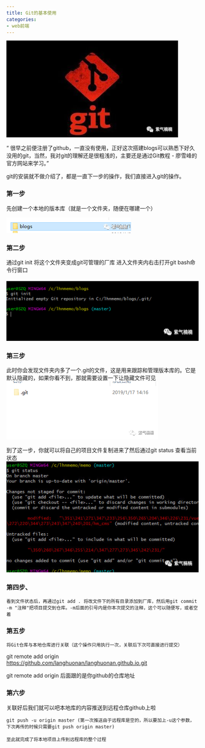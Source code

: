 ```yaml
---
title: Git的基本使用
categories: 
- web前端
---
```

![avatar](https://raw.githubusercontent.com/langhuonan/wechat/master/mdImages/day2/0.jpg)

“ 很早之前便注册了github，一直没有使用，正好这次搭建blogs可以熟悉下好久没用的git，当然，我对git的理解还是很粗浅的，主要还是通过Git教程 - 廖雪峰的官方网站来学习。”

git的安装就不做介绍了，都是一直下一步的操作，我们直接进入git的操作。

<!-- more -->
### 第一步

先创建一个本地的版本库（就是一个文件夹，随便在哪建一个）

![avatar](https://raw.githubusercontent.com/langhuonan/wechat/master/mdImages/day2/0.png)

   ### 第二步
   通过git init 将这个文件夹变成git可管理的厂库 进入文件夹内右击打开git bash命令行窗口


![avatar](https://raw.githubusercontent.com/langhuonan/wechat/master/mdImages/day2/01.png)

  ### 第三步

此时你会发现文件夹内多了一个.git的文件，这是用来跟踪和管理版本库的。它是默认隐藏的，如果你看不到，那就需要设置一下让隐藏文件可见
![avatar](https://raw.githubusercontent.com/langhuonan/wechat/master/mdImages/day2/02.png)

到了这一步，你就可以将自己的项目文件复制进来了然后通过git status 查看当前状态
![avatar](https://raw.githubusercontent.com/langhuonan/wechat/master/mdImages/day2/03.jpg)

   ### 第四步、

    看到文件状态后，再通过git add . 将改文件下的所有目录添加到厂库，然后用git commit -m "注释"把项目提交到仓库。-m后面的引号内是你本次提交的注释，这个可以随便写，或者空着

### 第五步
    将Git仓库与本地仓库进行关联（这个操作只用执行一次，关联后下次可直接进行提交）

git remote add origin https://github.com/langhuonan/langhuonan.github.io.git 

git remote add origin 后面跟的是你github的仓库地址


### 第六步 
关联好后我们就可以吧本地库的内容推送到远程仓库github上啦

    git push -u origin master (第一次推送由于远程库是空的，所以要加上-u这个参数，下次再传的时候只需要git push origin master)

    至此就完成了将本地项目上传到远程库的整个过程